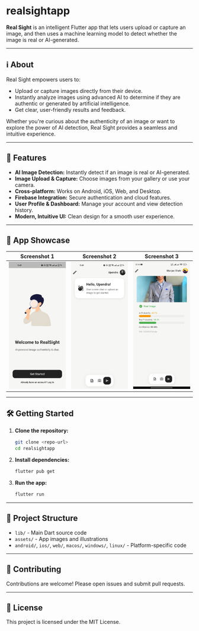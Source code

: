 # realsightapp

**Real Sight** is an intelligent Flutter app that lets users upload or capture an image, and then uses a machine learning model to detect whether the image is real or AI-generated.

---

## ℹ️ About

Real Sight empowers users to:
- Upload or capture images directly from their device.
- Instantly analyze images using advanced AI to determine if they are authentic or generated by artificial intelligence.
- Get clear, user-friendly results and feedback.

Whether you're curious about the authenticity of an image or want to explore the power of AI detection, Real Sight provides a seamless and intuitive experience.

---

## 🚀 Features
- **AI Image Detection:** Instantly detect if an image is real or AI-generated.
- **Image Upload & Capture:** Choose images from your gallery or use your camera.
- **Cross-platform:** Works on Android, iOS, Web, and Desktop.
- **Firebase Integration:** Secure authentication and cloud features.
- **User Profile & Dashboard:** Manage your account and view detection history.
- **Modern, Intuitive UI:** Clean design for a smooth user experience.

---

## 📸 App Showcase
| Screenshot 1 | Screenshot 2 | Screenshot 3 |
|:---:|:---:|:---:|
| ![Login](assets/1.jpg)| ![chat](assets/2.jpg)|![chat](assets/3.jpg)|

---

## 🛠️ Getting Started

1. **Clone the repository:**
   ```bash
   git clone <repo-url>
   cd realsightapp
   ```
2. **Install dependencies:**
   ```bash
   flutter pub get
   ```
3. **Run the app:**
   ```bash
   flutter run
   ```

---

## 📂 Project Structure

- `lib/` - Main Dart source code
- `assets/` - App images and illustrations
- `android/`, `ios/`, `web/`, `macos/`, `windows/`, `linux/` - Platform-specific code

---

## 🤝 Contributing

Contributions are welcome! Please open issues and submit pull requests.

---

## 📄 License

This project is licensed under the MIT License.
